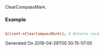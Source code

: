 ClearCompassMark.
### Example

```perl

$client->ClearCompassMark(); # Returns void
```


Generated On 2018-04-29T00:30:15-07:00